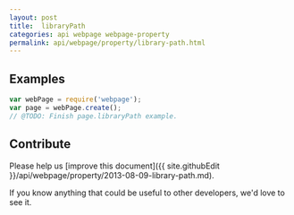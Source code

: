 ```yaml
---
layout: post
title:  libraryPath
categories: api webpage webpage-property
permalink: api/webpage/property/library-path.html
---
```


## Examples

```javascript
var webPage = require('webpage');
var page = webPage.create();
// @TODO: Finish page.libraryPath example.
```

## Contribute

Please help us [improve this document]({{ site.githubEdit }}/api/webpage/property/2013-08-09-library-path.md).

If you know anything that could be useful to other developers, we'd love to see it.


